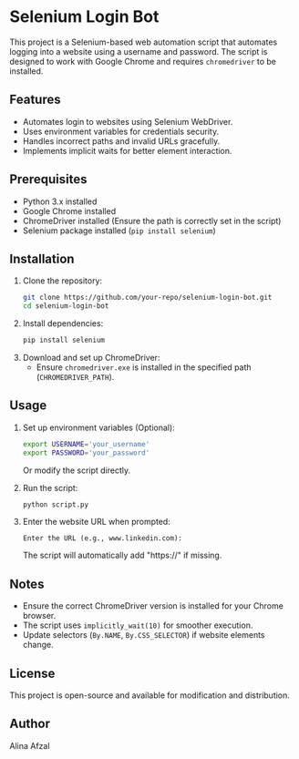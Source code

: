 # Selenium Login Bot

This project is a Selenium-based web automation script that automates logging into a website using a username and password. The script is designed to work with Google Chrome and requires `chromedriver` to be installed.

## Features
- Automates login to websites using Selenium WebDriver.
- Uses environment variables for credentials security.
- Handles incorrect paths and invalid URLs gracefully.
- Implements implicit waits for better element interaction.

## Prerequisites
- Python 3.x installed
- Google Chrome installed
- ChromeDriver installed (Ensure the path is correctly set in the script)
- Selenium package installed (`pip install selenium`)

## Installation
1. Clone the repository:
   ```sh
   git clone https://github.com/your-repo/selenium-login-bot.git
   cd selenium-login-bot
   ```
2. Install dependencies:
   ```sh
   pip install selenium
   ```
3. Download and set up ChromeDriver:
   - Ensure `chromedriver.exe` is installed in the specified path (`CHROMEDRIVER_PATH`).

## Usage
1. Set up environment variables (Optional):
   ```sh
   export USERNAME='your_username'
   export PASSWORD='your_password'
   ```
   Or modify the script directly.

2. Run the script:
   ```sh
   python script.py
   ```

3. Enter the website URL when prompted:
   ```
   Enter the URL (e.g., www.linkedin.com):
   ```
   The script will automatically add "https://" if missing.

## Notes
- Ensure the correct ChromeDriver version is installed for your Chrome browser.
- The script uses `implicitly_wait(10)` for smoother execution.
- Update selectors (`By.NAME`, `By.CSS_SELECTOR`) if website elements change.

## License
This project is open-source and available for modification and distribution.

## Author
Alina Afzal

